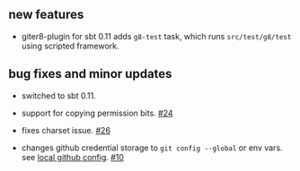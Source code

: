 ## new features
* giter8-plugin for sbt 0.11 adds `g8-test` task, which runs `src/test/g8/test` using scripted framework.

## bug fixes and minor updates
* switched to sbt 0.11.
* support for copying permission bits. [#24][24]
* fixes charset issue. [#26][26]
* changes github credential storage to `git config --global` or env vars. see [local github config][1]. [#10][10]

  [1]: https://github.com/blog/180-local-github-config
  [24]: https://github.com/n8han/giter8/issues/24
  [26]: https://github.com/n8han/giter8/issues/26
  [10]: https://github.com/n8han/giter8/issues/10
